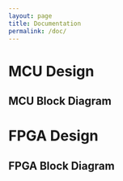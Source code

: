 ```yaml
---
layout: page
title: Documentation
permalink: /doc/
---
```


# MCU Design

## MCU Block Diagram

# FPGA Design

## FPGA Block Diagram
